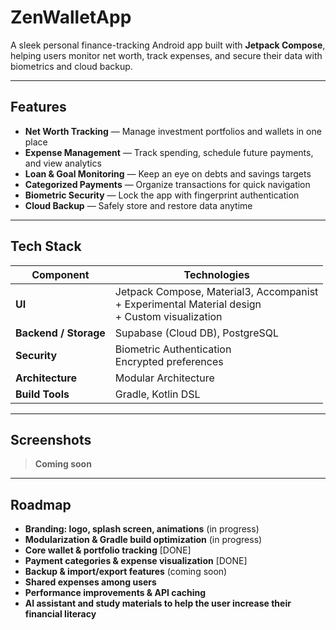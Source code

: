 # ZenWalletApp

A sleek personal finance-tracking Android app built with **Jetpack Compose**, helping users monitor net worth, track expenses, and secure their data with biometrics and cloud backup.

---

## Features

- **Net Worth Tracking** — Manage investment portfolios and wallets in one place  
- **Expense Management** — Track spending, schedule future payments, and view analytics  
- **Loan & Goal Monitoring** — Keep an eye on debts and savings targets  
- **Categorized Payments** — Organize transactions for quick navigation  
- **Biometric Security** — Lock the app with fingerprint authentication  
- **Cloud Backup** — Safely store and restore data anytime  

---

## Tech Stack

| Component             | Technologies                              |
|-----------------------|-------------------------------------------|
| **UI**                | Jetpack Compose, Material3, Accompanist<br>+ Experimental Material design<br>+ Custom visualization |
| **Backend / Storage** | Supabase (Cloud DB), PostgreSQL           |
| **Security**          | Biometric Authentication<br>Encrypted preferences |
| **Architecture**      | Modular Architecture                      |
| **Build Tools**       | Gradle, Kotlin DSL                        |

---

## Screenshots

> **Coming soon** 

---

## Roadmap

- **Branding: logo, splash screen, animations** (in progress)
- **Modularization & Gradle build optimization** (in progress)
- **Core wallet & portfolio tracking** [DONE]
- **Payment categories & expense visualization** [DONE]
- **Backup & import/export features** (coming soon)
- **Shared expenses among users**
- **Performance improvements & API caching**
- **AI assistant and study materials to help the user increase their financial literacy**
